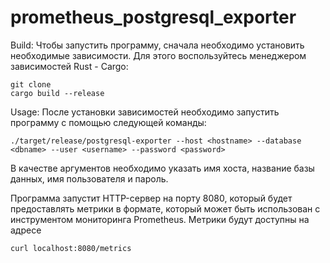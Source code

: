 # prometheus_postgresql_exporter
Build:
Чтобы запустить программу, сначала необходимо установить необходимые зависимости. Для этого воспользуйтесь менеджером зависимостей Rust - Cargo:
```shell
git clone      
cargo build --release
```
Usage:
После установки зависимостей необходимо запустить программу с помощью следующей команды:
```shell
./target/release/postgresql-exporter --host <hostname> --database <dbname> --user <username> --password <password>
```
В качестве аргументов необходимо указать имя хоста, название базы данных, имя пользователя и пароль.

Программа запустит HTTP-сервер на порту 8080, который будет предоставлять метрики в формате, который может быть использован с инструментом мониторинга Prometheus. Метрики будут доступны на адресе 
```shell
curl localhost:8080/metrics   
```
